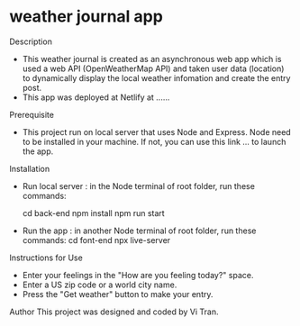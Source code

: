 # weather journal app

Description

- This weather journal is created as an asynchronous web app which is used a web API (OpenWeatherMap API) and taken user data (location) to dynamically display the local weather infomation and create the entry post.
- This app was deployed at Netlify at ......

Prerequisite

- This project run on local server that uses Node and Express. Node need to be installed in your machine. If not, you can use this link ... to launch the app.

Installation

- Run local server : in the Node terminal of root folder, run these commands:

  cd back-end
  npm install
  npm run start

- Run the app : in another Node terminal of root folder, run these commands:
  cd font-end
  npx live-server

Instructions for Use

- Enter your feelings in the "How are you feeling today?" space.
- Enter a US zip code or a world city name.
- Press the "Get weather" button to make your entry.

Author
This project was designed and coded by Vi Tran.
